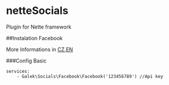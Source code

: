 # netteSocials

Plugin for Nette framework

##Instalation Facebook

More Informations in [CZ](/docs/facebook/cs.md),[EN](/docs/facebook/en.md)

###Config Basic
```config
services:
	- Galek\Socials\Facebook\Facebook('123456789') //Api key
```

